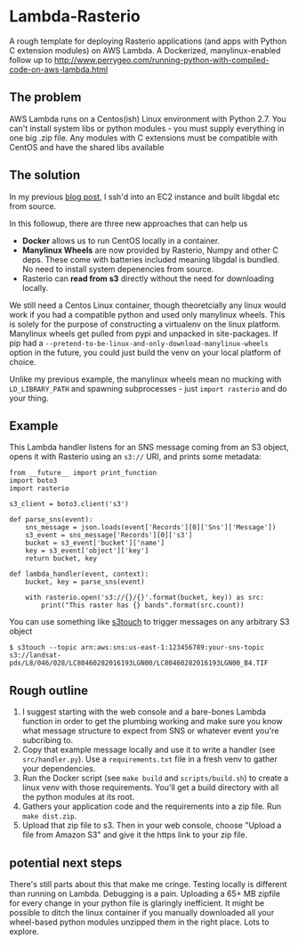 # Lambda-Rasterio

A rough template for deploying Rasterio applications (and apps with Python C extension modules) 
on AWS Lambda. A Dockerized, manylinux-enabled follow up to http://www.perrygeo.com/running-python-with-compiled-code-on-aws-lambda.html

## The problem

AWS Lambda runs on a Centos(ish) Linux environment with Python 2.7.
You can't install system libs or python modules - you must supply everything in one big .zip file.
Any modules with C extensions must be compatible with CentOS and have the shared libs available


## The solution

In my previous [blog post](http://www.perrygeo.com/running-python-with-compiled-code-on-aws-lambda.html
), I ssh'd into an EC2 instance and built libgdal etc from source.

In this followup, there are three new approaches that can help us

* **Docker** allows us to run CentOS locally in a container.
* **Manylinux Wheels** are now provided by Rasterio, Numpy and other C deps. These come with batteries included meaning libgdal is bundled. No need to install system depenencies from source.
* Rasterio can **read from s3** directly without the need for downloading locally.

We still need a Centos Linux container, though theoretcially any linux would work if you had a compatible python and used only manylinux wheels. This is solely for the purpose of constructing a virtualenv on the linux platform. Manylinux wheels get pulled from pypi and unpacked in site-packages. If pip had a `--pretend-to-be-linux-and-only-download-manylinux-wheels` option in the future, you could just build the venv on your local platform of choice.

Unlike my previous example, the manylinux wheels mean no mucking with `LD_LIBRARY_PATH` and spawning subprocesses - just `import rasterio` and do your thing.

## Example

This Lambda handler listens for an SNS message coming from an S3 object, opens it with Rasterio using an `s3://` URI, and prints some metadata:

```
from __future__ import print_function
import boto3
import rasterio

s3_client = boto3.client('s3')

def parse_sns(event):
    sns_message = json.loads(event['Records'][0]['Sns']['Message'])
    s3_event = sns_message['Records'][0]['s3']
    bucket = s3_event['bucket']['name']
    key = s3_event['object']['key']
    return bucket, key

def lambda_handler(event, context):
    bucket, key = parse_sns(event)

    with rasterio.open('s3://{}/{}'.format(bucket, key)) as src:
        print("This raster has {} bands".format(src.count))
```

You can use something like [s3touch](https://github.com/mapbox/s3touch) to trigger messages on any arbitrary S3 object

```
$ s3touch --topic arn:aws:sns:us-east-1:123456789:your-sns-topic s3://landsat-pds/L8/046/028/LC80460282016193LGN00/LC80460282016193LGN00_B4.TIF
```

## Rough outline

1. I suggest starting with the web console and a bare-bones Lambda function in order to get the plumbing working and make sure you know what message structure to expect from SNS or whatever event you're subcribing to.
2. Copy that example message locally and use it to write a handler (see `src/handler.py`). Use a `requirements.txt` file in a fresh venv to gather your dependencies.
3. Run the Docker script (see `make build` and `scripts/build.sh`) to create a linux venv with those requirements. You'll get a build directory with all the python modules at its root.
4. Gathers your application code and the requirements into a zip file. Run `make dist.zip`.
5. Upload that zip file to s3. Then in your web console, choose "Upload a file from Amazon S3" and give it the https link to your zip file.

## potential next steps

There's still parts about this that make me cringe. Testing locally is different than running on Lambda. Debugging is a pain. Uploading a 65+ MB zipfile for every change in your python file is glaringly inefficient. It might be possible to ditch the linux container if you manually downloaded all your wheel-based python modules unzipped them in the right place. Lots to explore.

